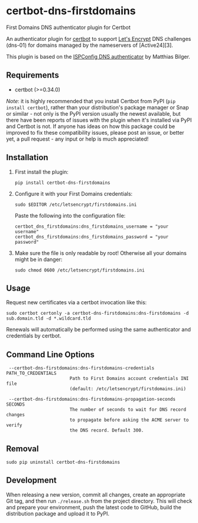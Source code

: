 # certbot-dns-firstdomains
First Domains DNS authenticator plugin for Certbot

An authenticator plugin for [certbot][1] to support [Let's Encrypt][2] 
DNS challenges (dns-01) for domains managed by the nameservers of [Active24][3].

This plugin is based on the [ISPConfig DNS authenticator][4] by Matthias Bilger.

## Requirements
* certbot (>=0.34.0)

_Note_: it is highly recommended that you install Certbot from PyPI (`pip install certbot`),
rather than your distribution's package manager or Snap or similar - not only is the PyPI
version usually the newest available, but there have been reports of issues with the plugin
when it's installed via PyPI and Certbot is not. If anyone has ideas on how this package
could be improved to fix these compatibility issues, please post an issue, or better yet,
a pull request - any input or help is much appreciated!

## Installation
1. First install the plugin:
   ```shell
   pip install certbot-dns-firstdomains
   ```

2. Configure it with your First Domains credentials:
   ```shell
   sudo $EDITOR /etc/letsencrypt/firstdomains.ini
   ```
   Paste the following into the configuration file:
   ```
   certbot_dns_firstdomains:dns_firstdomains_username = "your username"
   certbot_dns_firstdomains:dns_firstdomains_password = "your password"
   ```

3. Make sure the file is only readable by root! Otherwise all your domains might be in danger:
   ```shell
   sudo chmod 0600 /etc/letsencrypt/firstdomains.ini
   ```

## Usage
Request new certificates via a certbot invocation like this:

```shell
sudo certbot certonly -a certbot-dns-firstdomains:dns-firstdomains -d sub.domain.tld -d *.wildcard.tld
```

Renewals will automatically be performed using the same authenticator and credentials by certbot.

## Command Line Options
```
 --certbot-dns-firstdomains:dns-firstdomains-credentials PATH_TO_CREDENTIALS
                        Path to First Domains account credentials INI file 
                        (default: /etc/letsencrypt/firstdomains.ini)

 --certbot-dns-firstdomains:dns-firstdomains-propagation-seconds SECONDS
                        The number of seconds to wait for DNS record changes
                        to propagate before asking the ACME server to verify
                        the DNS record. Default 300.
```

## Removal

```shell
sudo pip uninstall certbot-dns-firstdomains
```

## Development

When releasing a new version, commit all changes, create an appropriate Git tag, and then run
`./release.sh` from the project directory. This will check and prepare your environment,
push the latest code to GitHub, build the distribution package and upload it to PyPI.


[1]: https://certbot.eff.org/
[2]: https://letsencrypt.org/
[4]: https://github.com/m42e/certbot-dns-ispconfig
